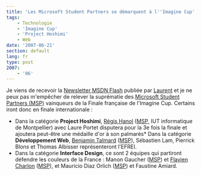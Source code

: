 ```yaml
---
title: 'Les Microsoft Student Partners se démarquent à l''Imagine Cup'
tags:
    - Technologie
    - 'Imagine Cup'
    - 'Project Hoshimi'
    - Web
date: '2007-06-21'
section: default
lang: fr
type: post
2007:
    - '06'
---
```


Je viens de recevoir la [Newsletter MSDN Flash](http://msdn.microsoft.com/en-us/aa570311.aspx) publiée par [Laurent](http://blogs.msdn.com/b/laurelle/) et je ne peux pas m'empêcher de relever la suprématie des [Microsoft Student Partners (MSP)](https://www.microsoftstudentpartners.com) vainqueurs de la Finale française de l'Imagine Cup. Certains iront donc en finale internationale&nbsp;:

*   Dans la catégorie **Project Hoshimi**, [Régis Hanol](http://blogs.developpeur.org/zogstrip/archive/2007/06/15/project-hoshimi-finaliste.aspx) ([MSP](https://www.microsoftstudentpartners.com), IUT informatique de Montpellier) avec Laure Portet disputera pour la 3e fois la finale et ajoutera peut-être une médaille d'or à son palmarès*   Dans la catégorie **Développement Web**, [Benjamin Talmard](http://benjamin.talmard.com/) ([MSP](https://www.microsoftstudentpartners.com)), Sébastien Lam, Pierrick Blons et Thomas Albisser représenteront l'EFREI.
*   Dans la catégorie **Interface Design**, ce sont 2 équipes qui partiront défendre les couleurs de la France&nbsp;: Manon Gaucher ([MSP](https://www.microsoftstudentpartners.com)) et [Flavien Charlon](http://blogs.codes-sources.com/raptorxp/archive/2007/06/15/imagine-cup-2007-c-est-parti-pour-la-finale.aspx) ([MSP](https://www.microsoftstudentpartners.com)), et Mauricio Diaz Orlich ([MSP](https://www.microsoftstudentpartners.com)) et Faustine Amiard.